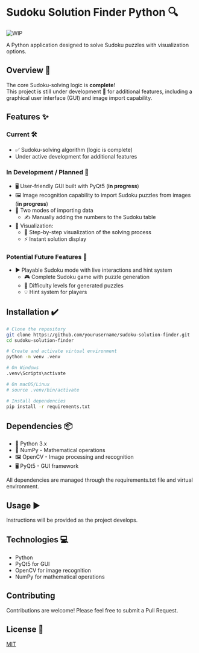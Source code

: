 # Sudoku Solution Finder Python 🔍

![WIP](https://img.shields.io/badge/status-work--in--progress-yellow)

A Python application designed to solve Sudoku puzzles with visualization options.

## Overview 📝

The core Sudoku-solving logic is **complete**!  
This project is still under development 🚧 for additional features, including a graphical user interface (GUI) and image import capability.

## Features ✨

### Current 🛠️

- ✅ Sudoku-solving algorithm (logic is complete)
- Under active development for additional features

### In Development / Planned 🤔

- 🖥️ User-friendly GUI built with PyQt5 (**in progress**)
- 🖼️ Image recognition capability to import Sudoku puzzles from images (**in progress**)
- 📝 Two modes of importing data
  - ✍️ Manually adding the numbers to the Sudoku table
- 🧩 Visualization:
  - 👣 Step-by-step visualization of the solving process
  - ⚡ Instant solution display

### Potential Future Features 🚀

- ▶️ Playable Sudoku mode with live interactions and hint system
  - 🎮 Complete Sudoku game with puzzle generation
  - 🧠 Difficulty levels for generated puzzles
  - 💡 Hint system for players

## Installation ✔️

```bash
# Clone the repository
git clone https://github.com/yourusername/sudoku-solution-finder.git
cd sudoku-solution-finder

# Create and activate virtual environment
python -m venv .venv

# On Windows
.venv\Scripts\activate

# On macOS/Linux
# source .venv/bin/activate

# Install dependencies
pip install -r requirements.txt
```

## Dependencies 📦

- 🐍 Python 3.x
- 🔢 NumPy - Mathematical operations
- 🖼️ OpenCV - Image processing and recognition
- 🖥️ PyQt5 - GUI framework

All dependencies are managed through the requirements.txt file and virtual environment.

## Usage ▶️

Instructions will be provided as the project develops.

## Technologies 💻

- Python
- PyQt5 for GUI
- OpenCV for image recognition
- NumPy for mathematical operations

## Contributing

Contributions are welcome! Please feel free to submit a Pull Request.

## License 📃

[MIT](LICENSE)
